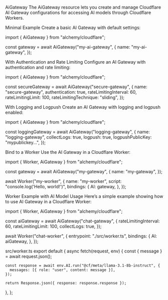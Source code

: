 AiGateway
The AiGateway resource lets you create and manage Cloudflare AI Gateway configurations for accessing AI models through Cloudflare Workers.

Minimal Example
Create a basic AI Gateway with default settings:

import { AiGateway } from "alchemy/cloudflare";

const gateway = await AiGateway("my-ai-gateway", {
  name: "my-ai-gateway",
});

With Authentication and Rate Limiting
Configure an AI Gateway with authentication and rate limiting:

import { AiGateway } from "alchemy/cloudflare";

const secureGateway = await AiGateway("secure-gateway", {
  name: "secure-gateway",
  authentication: true,
  rateLimitingInterval: 60,
  rateLimitingLimit: 100,
  rateLimitingTechnique: "sliding",
});

With Logging and Logpush
Create an AI Gateway with logging and logpush enabled:

import { AiGateway } from "alchemy/cloudflare";

const loggingGateway = await AiGateway("logging-gateway", {
  name: "logging-gateway",
  collectLogs: true,
  logpush: true,
  logpushPublicKey: "mypublickey...",
});

Bind to a Worker
Use the AI Gateway in a Cloudflare Worker:

import { Worker, AiGateway } from "alchemy/cloudflare";

const gateway = await AiGateway("my-gateway", {
  name: "my-gateway",
});

await Worker("my-worker", {
  name: "my-worker",
  script: "console.log('Hello, world!')",
  bindings: {
    AI: gateway,
  },
});

Worker Example with AI Model Usage
Here’s a simple example showing how to use AI Gateway in a Cloudflare Worker:

import { Worker, AiGateway } from "alchemy/cloudflare";

const aiGateway = await AiGateway("chat-gateway", {
  rateLimitingInterval: 60,
  rateLimitingLimit: 100,
  collectLogs: true,
});

await Worker("chat-worker", {
  entrypoint: "./src/worker.ts",
  bindings: {
    AI: aiGateway,
  },
});

src/worker.ts
export default {
  async fetch(request, env) {
    const { message } = await request.json();

    const response = await env.AI.run("@cf/meta/llama-3.1-8b-instruct", {
      messages: [{ role: "user", content: message }],
    });

    return Response.json({ response: response.response });
  },
};